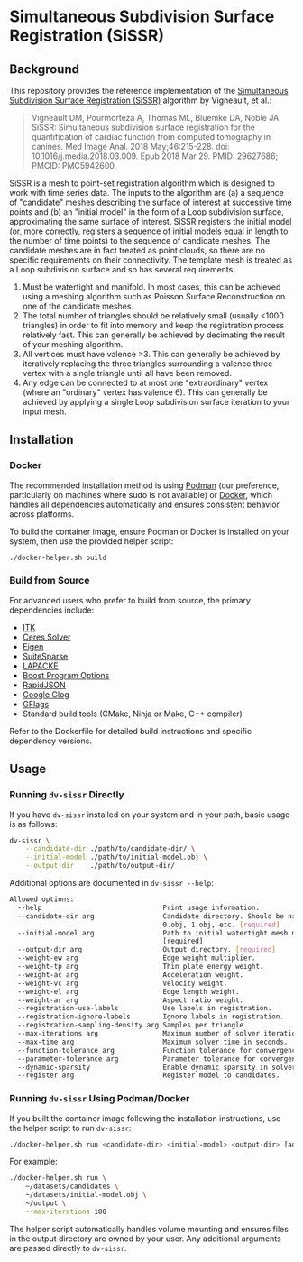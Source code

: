 # Simultaneous Subdivision Surface Registration (SiSSR)

## Background

This repository provides the reference implementation of the [Simultaneous Subdivision Surface Registration (SiSSR)](https://www.ncbi.nlm.nih.gov/pubmed/29627686) algorithm by Vigneault, et al.:

> Vigneault DM, Pourmorteza A, Thomas ML, Bluemke DA, Noble JA. SiSSR: Simultaneous subdivision surface registration for the quantification of cardiac function from computed tomography in canines. Med Image Anal. 2018 May;46:215-228. doi: 10.1016/j.media.2018.03.009. Epub 2018 Mar 29. PMID: 29627686; PMCID: PMC5942600.

SiSSR is a mesh to point-set registration algorithm which is designed to work with time series data.
The inputs to the algorithm are (a) a sequence of "candidate" meshes describing the surface of interest at successive time points and (b) an "initial model" in the form of a Loop subdivision surface, approximating the same surface of interest.
SiSSR registers the initial model (or, more correctly, registers a sequence of initial models equal in length to the number of time points) to the sequence of candidate meshes.
The candidate meshes are in fact treated as point clouds, so there are no specific requirements on their connectivity.
The template mesh is treated as a Loop subdivision surface and so has several requirements:

1. Must be watertight and manifold. In most cases, this can be achieved using a meshing algorithm such as Poisson Surface Reconstruction on one of the candidate meshes.
2. The total number of triangles should be relatively small (usually <1000 triangles) in order to fit into memory and keep the registration process relatively fast. This can generally be achieved by decimating the result of your meshing algorithm.
2. All vertices must have valence >3. This can generally be achieved by iteratively replacing the three triangles surrounding a valence three vertex with a single triangle until all have been removed.
3. Any edge can be connected to at most one "extraordinary" vertex (where an "ordinary" vertex has valence 6). This can generally be achieved by applying a single Loop subdivision surface iteration to your input mesh.

## Installation

### Docker

The recommended installation method is using [Podman](https://podman.io/) (our preference, particularly on machines where sudo is not available) or [Docker](https://www.docker.com/), which handles all dependencies automatically and ensures consistent behavior across platforms.

To build the container image, ensure Podman or Docker is installed on your system, then use the provided helper script:

```bash
./docker-helper.sh build
```

### Build from Source

For advanced users who prefer to build from source, the primary dependencies include:

- [ITK](https://github.com/InsightSoftwareConsortium/ITK/)
- [Ceres Solver](https://github.com/ceres-solver/ceres-solver)
- [Eigen](https://eigen.tuxfamily.org/index.php?title=Main_Page)
- [SuiteSparse](https://github.com/DrTimothyAldenDavis/SuiteSparse)
- [LAPACKE](https://github.com/Reference-LAPACK/lapack)
- [Boost Program Options](https://www.boost.org/doc/libs/latest/doc/html/program_options.html)
- [RapidJSON](https://github.com/Tencent/rapidjson/)
- [Google Glog](https://github.com/google/glog)
- [GFlags](https://github.com/gflags/gflags)
- Standard build tools (CMake, Ninja or Make, C++ compiler)

Refer to the Dockerfile for detailed build instructions and specific dependency versions.

## Usage

### Running `dv-sissr` Directly

If you have `dv-sissr` installed on your system and in your path, basic usage is as follows:

```bash
dv-sissr \
    --candidate-dir ./path/to/candidate-dir/ \
    --initial-model ./path/to/initial-model.obj \
    --output-dir    ./path/to/output-dir/
```

Additional options are documented in `dv-sissr --help`:

```bash
Allowed options:
  --help                              Print usage information.
  --candidate-dir arg                 Candidate directory. Should be named 
                                      0.obj, 1.obj, etc. [required]
  --initial-model arg                 Path to initial watertight mesh model. 
                                      [required]
  --output-dir arg                    Output directory. [required]
  --weight-ew arg                     Edge weight multiplier.
  --weight-tp arg                     Thin plate energy weight.
  --weight-ac arg                     Acceleration weight.
  --weight-vc arg                     Velocity weight.
  --weight-el arg                     Edge length weight.
  --weight-ar arg                     Aspect ratio weight.
  --registration-use-labels           Use labels in registration.
  --registration-ignore-labels        Ignore labels in registration.
  --registration-sampling-density arg Samples per triangle.
  --max-iterations arg                Maximum number of solver iterations.
  --max-time arg                      Maximum solver time in seconds.
  --function-tolerance arg            Function tolerance for convergence.
  --parameter-tolerance arg           Parameter tolerance for convergence.
  --dynamic-sparsity                  Enable dynamic sparsity in solver.
  --register arg                      Register model to candidates.
```

### Running `dv-sissr` Using Podman/Docker

If you built the container image following the installation instructions, use the helper script to run `dv-sissr`:

```bash
./docker-helper.sh run <candidate-dir> <initial-model> <output-dir> [additional args...]
```

For example:

```bash
./docker-helper.sh run \
    ~/datasets/candidates \
    ~/datasets/initial-model.obj \
    ~/output \
    --max-iterations 100
```

The helper script automatically handles volume mounting and ensures files in the output directory are owned by your user. Any additional arguments are passed directly to `dv-sissr`.
